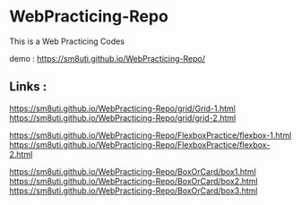 # WebPracticing-Repo
This is a Web Practicing Codes 

demo : https://sm8uti.github.io/WebPracticing-Repo/

## Links :

https://sm8uti.github.io/WebPracticing-Repo/grid/Grid-1.html
https://sm8uti.github.io/WebPracticing-Repo/grid/grid-2.html


https://sm8uti.github.io/WebPracticing-Repo/FlexboxPractice/flexbox-1.html
https://sm8uti.github.io/WebPracticing-Repo/FlexboxPractice/flexbox-2.html


https://sm8uti.github.io/WebPracticing-Repo/BoxOrCard/box1.html
https://sm8uti.github.io/WebPracticing-Repo/BoxOrCard/box2.html
https://sm8uti.github.io/WebPracticing-Repo/BoxOrCard/box3.html